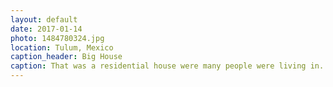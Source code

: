 ```yaml
---
layout: default
date: 2017-01-14
photo: 1484780324.jpg
location: Tulum, Mexico
caption_header: Big House
caption: That was a residential house were many people were living in. Bedrooms, kitchens, it was all there :)
---
```

